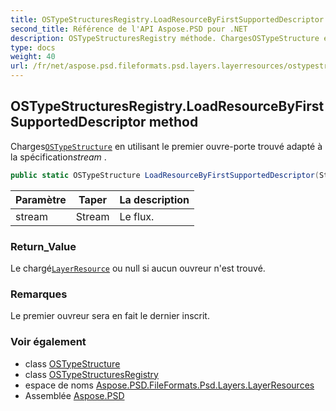 ```yaml
---
title: OSTypeStructuresRegistry.LoadResourceByFirstSupportedDescriptor
second_title: Référence de l'API Aspose.PSD pour .NET
description: OSTypeStructuresRegistry méthode. ChargesOSTypeStructure en utilisant le premier ouvreporte trouvé adapté à la spécificationstream .
type: docs
weight: 40
url: /fr/net/aspose.psd.fileformats.psd.layers.layerresources/ostypestructuresregistry/loadresourcebyfirstsupporteddescriptor/
---
```

## OSTypeStructuresRegistry.LoadResourceByFirstSupportedDescriptor method

Charges[`OSTypeStructure`](../../ostypestructure/) en utilisant le premier ouvre-porte trouvé adapté à la spécification*stream* .

```csharp
public static OSTypeStructure LoadResourceByFirstSupportedDescriptor(Stream stream)
```

| Paramètre | Taper | La description |
| --- | --- | --- |
| stream | Stream | Le flux. |

### Return_Value

Le chargé[`LayerResource`](../../../aspose.psd.fileformats.psd.layers/layerresource/) ou null si aucun ouvreur n'est trouvé.

### Remarques

Le premier ouvreur sera en fait le dernier inscrit.

### Voir également

* class [OSTypeStructure](../../ostypestructure/)
* class [OSTypeStructuresRegistry](../)
* espace de noms [Aspose.PSD.FileFormats.Psd.Layers.LayerResources](../../ostypestructuresregistry/)
* Assemblée [Aspose.PSD](../../../)



